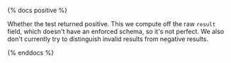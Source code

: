 {% docs positive %}

Whether the test returned positive.  This we compute off the raw `result` field, 
which doesn't have an enforced schema, so it's not perfect. We also don't currently 
try to distinguish invalid results from negative results.

{% enddocs %}